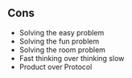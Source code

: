 ##  Cons

* Solving the easy problem
* Solving the fun problem
* Solving the room problem
* Fast thinking over thinking slow
* Product over Protocol

